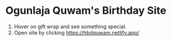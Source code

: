 # Ogunlaja Quwam's Birthday Site
1. Hover on gift wrap and see something special.<br>
2. Open site by clicking https://hbdquwam.netlify.app/<br>
 
